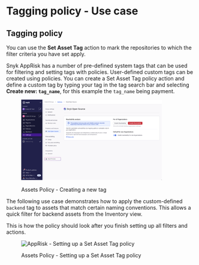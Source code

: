 # Tagging policy - Use case

## Tagging policy

You can use the **Set Asset Tag** action to mark the repositories to which the filter criteria you have set apply.&#x20;

Snyk AppRisk has a number of pre-defined system tags that can be used for filtering and setting tags with policies. User-defined custom tags can be created using policies. You can create a Set Asset Tag policy action and define a custom tag by typing your tag in the tag search bar and selecting **Create new: `tag_name`**, for this example the `tag_name` being payment.

<figure><img src="../../../../.gitbook/assets/image (10).png" alt="AppRisk - Creating a new tag" width="375"><figcaption><p>Assets Policy - Creating a new tag</p></figcaption></figure>

The following use case demonstrates how to apply the custom-defined `backend` tag to assets that match certain naming conventions. This allows a quick filter for backend assets from the Inventory view.

This is how the policy should look after you finish setting up all filters and actions.

<figure><img src="../../../../.gitbook/assets/Set tag.png" alt="AppRisk - Setting up a Set Asset Tag policy"><figcaption><p>Assets Policy - Setting up a Set Asset Tag policy</p></figcaption></figure>
